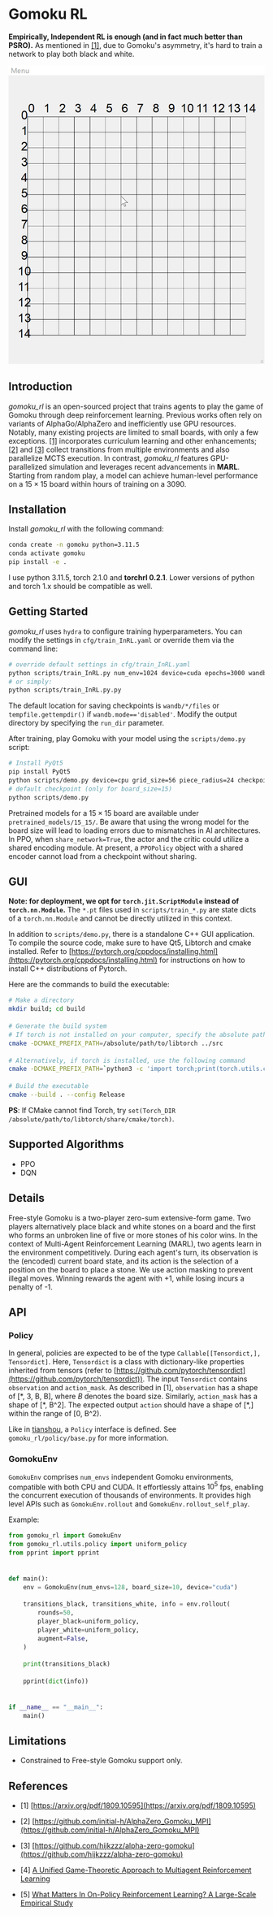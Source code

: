 # Gomoku RL

**Empirically, Independent RL is enough (and in fact much better than PSRO).** As mentioned in [[1]](#refer-anchor-1), due to Gomoku's asymmetry, it's hard to train a network to play both black and white.

![](/images/screenshot_0.gif)

## Introduction

*gomoku_rl* is an open-sourced project that trains agents to play the game of Gomoku through deep reinforcement learning. Previous works often rely on variants of AlphaGo/AlphaZero and inefficiently use GPU resources. Notably, many existing projects are limited to small boards, with only a few exceptions. [[1]](#refer-anchor-1) incorporates curriculum learning and other enhancements;  [[2]](#refer-anchor-2)  and  [[3]](#refer-anchor-3)  collect transitions from multiple environments and also parallelize MCTS execution. In contrast, *gomoku_rl* features GPU-parallelized simulation and leverages recent advancements in **MARL**. Starting from random play, a model can achieve human-level performance on a $15\times15$ board within hours of training on a 3090.

## Installation

Install *gomoku_rl* with the following command:

```bash
conda create -n gomoku python=3.11.5
conda activate gomoku
pip install -e .
```

I use python 3.11.5, torch 2.1.0 and **torchrl 0.2.1**. Lower versions of python and torch 1.x should be compatible as well. 

## Getting Started

*gomoku_rl* uses `hydra` to configure training hyperparameters. You can modify the settings in `cfg/train_InRL.yaml` or override them via the command line:

```bash
# override default settings in cfg/train_InRL.yaml
python scripts/train_InRL.py num_env=1024 device=cuda epochs=3000 wandb.mode=online
# or simply:
python scripts/train_InRL.py.py
```

The default location for saving checkpoints is `wandb/*/files` or `tempfile.gettempdir()` if `wandb.mode=='disabled'`. Modify the output directory by specifying the `run_dir` parameter.

After training, play Gomoku with your model using the `scripts/demo.py` script:

```bash
# Install PyQt5
pip install PyQt5
python scripts/demo.py device=cpu grid_size=56 piece_radius=24 checkpoint=/model/path
# default checkpoint (only for board_size=15)
python scripts/demo.py
```

Pretrained models for a $15\times15$ board are available under  `pretrained_models/15_15/`. Be aware that using the wrong model for the board size will lead to loading errors due to mismatches in AI architectures. In PPO, when `share_network=True`, the actor and the critic could utilize a shared encoding module. At present, a `PPOPolicy` object with a shared encoder cannot load from a checkpoint without sharing.

## GUI

**Note:  for deployment, we opt for `torch.jit.ScriptModule` instead of `torch.nn.Module`.** The `*.pt` files used in `scripts/train_*.py` are state dicts of a `torch.nn.Module` and cannot be directly utilized in this context.


In addition to `scripts/demo.py`, there is a standalone C++ GUI application. To compile the source code, make sure to have Qt5, Libtorch and cmake installed. Refer to [https://pytorch.org/cppdocs/installing.html](https://pytorch.org/cppdocs/installing.html) for instructions on how to install C++ distributions of Pytorch.

Here are the commands to build the executable:

```bash
# Make a directory
mkdir build; cd build

# Generate the build system
# If torch is not installed on your computer, specify the absolute path to Libtorch
cmake -DCMAKE_PREFIX_PATH=/absolute/path/to/libtorch ../src

# Alternatively, if torch is installed, use the following command
cmake -DCMAKE_PREFIX_PATH=`python3 -c 'import torch;print(torch.utils.cmake_prefix_path)'` ../src

# Build the executable
cmake --build . --config Release

```

**PS**: If CMake cannot find Torch, try `set(Torch_DIR /absolute/path/to/libtorch/share/cmake/torch)`.


## Supported Algorithms

- PPO
- DQN


## Details

Free-style Gomoku is a two-player zero-sum extensive-form game. Two players alternatively place black and white stones on a board and the first who forms an unbroken line of five or more stones of his color wins. In the context of Multi-Agent Reinforcement Learning (MARL), two agents learn in the environment competitively. During each agent's turn, its observation is the (encoded) current board state, and its action is the selection of a position on the board to place a stone. We use action masking to prevent illegal moves. Winning rewards the agent with +1, while losing incurs a penalty of -1. 


## API

### Policy
In general, policies are expected to be of the type `Callable[[Tensordict,], Tensordict]`. Here, `Tensordict` is a class with dictionary-like properties inherited from tensors (refer to [https://github.com/pytorch/tensordict](https://github.com/pytorch/tensordict)). The input `Tensordict` contains `observation` and `action_mask`. As described in [1], `observation` has a shape of [\*, 3, B, B], where $B$ denotes the board size. Similarly, `action_mask` has a shape of [\*, B^2]. The expected output `action` should have a shape of [\*,] within the range of [0, B^2).

Like in [tianshou](https://github.com/thu-ml/tianshou), a `Policy` interface is defined. See `gomoku_rl/policy/base.py` for more information.


### GomokuEnv

`GomokuEnv` comprises `num_envs` independent Gomoku environments, compatible with both CPU and CUDA. It effortlessly attains $10^5$ fps, enabling the concurrent execution of thousands of environments. It provides high level APIs such as `GomokuEnv.rollout` and `GomokuEnv.rollout_self_play`.

Example:

```python
from gomoku_rl import GomokuEnv
from gomoku_rl.utils.policy import uniform_policy
from pprint import pprint


def main():
    env = GomokuEnv(num_envs=128, board_size=10, device="cuda")

    transitions_black, transitions_white, info = env.rollout(
        rounds=50,
        player_black=uniform_policy,
        player_white=uniform_policy,
        augment=False,
    )

    print(transitions_black)

    pprint(dict(info))


if __name__ == "__main__":
    main()

```

## Limitations

- Constrained to Free-style Gomoku support only.

## References

<div id="refer-anchor-1"></div>

- [1] [https://arxiv.org/pdf/1809.10595](https://arxiv.org/pdf/1809.10595)

<div id="refer-anchor-2"></div>

- [2] [https://github.com/initial-h/AlphaZero_Gomoku_MPI](https://github.com/initial-h/AlphaZero_Gomoku_MPI)

<div id="refer-anchor-3"></div>

- [3] [https://github.com/hijkzzz/alpha-zero-gomoku](https://github.com/hijkzzz/alpha-zero-gomoku)

<div id="refer-anchor-4"></div>

- [4] [A Unified Game-Theoretic Approach to Multiagent Reinforcement Learning](https://arxiv.org/pdf/1711.00832.pdf)

<div id="refer-anchor-5"></div>

- [5] [What Matters In On-Policy Reinforcement Learning? A Large-Scale Empirical Study](https://arxiv.org/pdf/2006.05990.pdf)
